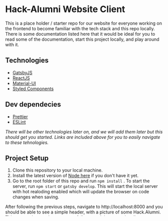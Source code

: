 
# Hack-Alumni Website Client

This is a place holder / starter repo for our website for everyone working on the frontend to become familiar with the tech stack and this repo locally. There is some documentation listed here that it would be ideal for you to read some of the documentation, start this project locally, and play around with it.

## Technologies
- [GatsbyJS](https://www.gatsbyjs.org/)
- [ReactJS](https://reactjs.org/)
- [Material-UI](https://material-ui.com/)
- [Styled Components](https://styled-components.com/)

## Dev dependecies
- [Prettier](https://prettier.io/)
- [ESLint](https://eslint.org/)

_There will be other technologies later on, and we will add them later but this should get you started. Links are included above for you to easily navigate to these tehnologies._

## Project Setup
1. Clone this repository to your local machine.
2. Install the latest version of [Node here](https://nodejs.org/en/download/) if you don't have it yet.
3. Go to the root folder of this repo and run `npm install`
. To start the server, run `npm start` or `gatsby develop`. This will start the local server with hot realoding enabled which will update the browser on code changes when saving.

After following the previous steps, navigate to http://localhost:8000 and you should be able to see a simple header, with a picture of some Hack.Alumni. This means that you have successfully started the server locally. 


_Note: You'll also see a second link: _`http://localhost:8000/___graphql`_. This is a tool you can use to experiment with querying your data. Learn more about using this tool and more in the [Gatsby tutorial](https://www.gatsbyjs.org/tutorial/part-five/#introducing-graphiql)._

There are more changes that will need to be added to this README.md once we start building more stuff in our platform but this is good for a start.
